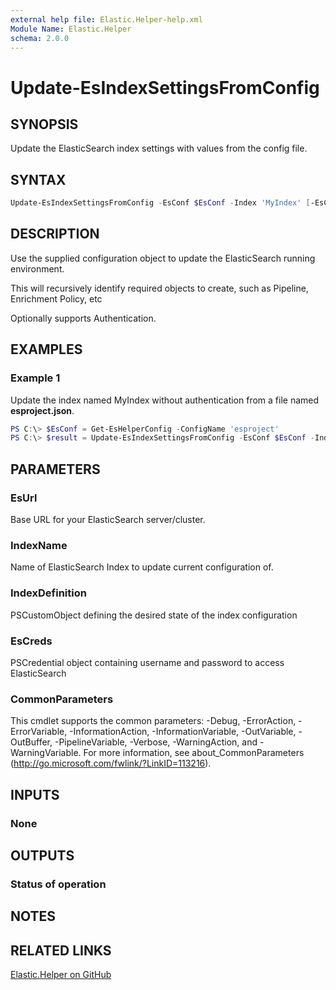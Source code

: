 ```yaml
---
external help file: Elastic.Helper-help.xml
Module Name: Elastic.Helper
schema: 2.0.0
---
```


# Update-EsIndexSettingsFromConfig

## SYNOPSIS

Update the ElasticSearch index settings with values from the config file.

## SYNTAX

```powershell
Update-EsIndexSettingsFromConfig -EsConf $EsConf -Index 'MyIndex' [-EsCred PSCredentialObject]
```

## DESCRIPTION

Use the supplied configuration object to update the ElasticSearch running environment.

This will recursively identify required objects to create, such as Pipeline, Enrichment Policy, etc

Optionally supports Authentication.

## EXAMPLES

### Example 1

Update the index named MyIndex without authentication from a file named **esproject.json**.

```powershell
PS C:\> $EsConf = Get-EsHelperConfig -ConfigName 'esproject'
PS C:\> $result = Update-EsIndexSettingsFromConfig -EsConf $EsConf -IndexName 'MyIndex'
```

## PARAMETERS

### EsUrl

Base URL for your ElasticSearch server/cluster.

### IndexName

Name of ElasticSearch Index to update current configuration of.

### IndexDefinition

PSCustomObject defining the desired state of the index configuration

### EsCreds

PSCredential object containing username and password to access ElasticSearch

### CommonParameters

This cmdlet supports the common parameters: -Debug, -ErrorAction, -ErrorVariable, -InformationAction, -InformationVariable, -OutVariable, -OutBuffer, -PipelineVariable, -Verbose, -WarningAction, and -WarningVariable. For more information, see about_CommonParameters (<http://go.microsoft.com/fwlink/?LinkID=113216>).

## INPUTS

### None

## OUTPUTS

### Status of operation

## NOTES

## RELATED LINKS

[Elastic.Helper on GitHub](https://github.com/IPSecMSSP/Elastic.Helper)
